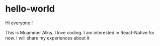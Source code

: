# hello-world

Hi everyone !

This is Muammer Alkış. I love coding. I am interested in React-Native for now. I will share my experiences about it
